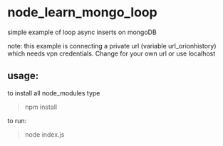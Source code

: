 # node_learn_mongo_loop
simple example of loop async inserts on mongoDB

note: this example is connecting a private url (variable url_orionhistory) which needs vpn credentials. 
Change for your own url or use localhost

usage:
-------
to install all node_modules type
> npm install 

to run:
> node index.js

